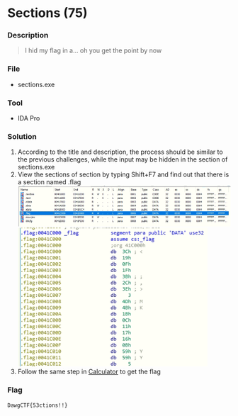 # Sections (75)

### Description
> I hid my flag in a... oh you get the point by now

### File
* sections.exe

### Tool
* IDA Pro

### Solution
1. According to the title and description, the process should be similar to the previous challenges, while the input may be hidden in the section of sections.exe
2. View the sections of section by typing Shift+F7 and find out that there is a section named .flag\
    ![](images/flag_section.png)
    ![](images/flag.png)
3. Follow the same step in [Calculator]() to get the flag

### Flag
```
DawgCTF{53ctions!!}
```